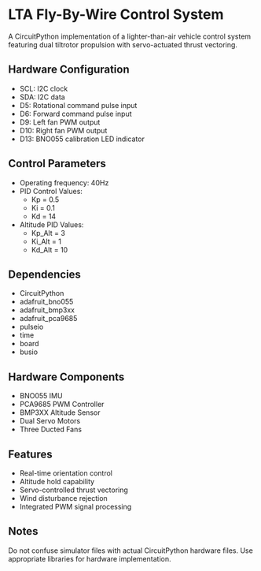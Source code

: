 # LTA Fly-By-Wire Control System

A CircuitPython implementation of a lighter-than-air vehicle control system featuring dual tiltrotor propulsion with servo-actuated thrust vectoring.

## Hardware Configuration
- SCL: I2C clock
- SDA: I2C data
- D5: Rotational command pulse input
- D6: Forward command pulse input
- D9: Left fan PWM output
- D10: Right fan PWM output
- D13: BNO055 calibration LED indicator

## Control Parameters
- Operating frequency: 40Hz
- PID Control Values:
  - Kp = 0.5
  - Ki = 0.1
  - Kd = 14
- Altitude PID Values:
  - Kp_Alt = 3
  - Ki_Alt = 1
  - Kd_Alt = 10

## Dependencies
- CircuitPython
- adafruit_bno055
- adafruit_bmp3xx
- adafruit_pca9685
- pulseio
- time
- board
- busio

## Hardware Components
- BNO055 IMU
- PCA9685 PWM Controller
- BMP3XX Altitude Sensor
- Dual Servo Motors
- Three Ducted Fans

## Features
- Real-time orientation control
- Altitude hold capability
- Servo-controlled thrust vectoring
- Wind disturbance rejection
- Integrated PWM signal processing

## Notes
Do not confuse simulator files with actual CircuitPython hardware files. Use appropriate libraries for hardware implementation.
